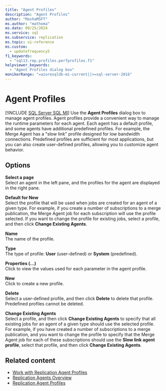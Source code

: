 ```yaml
---
title: "Agent Profiles"
description: "Agent Profiles"
author: "MashaMSFT"
ms.author: "mathoma"
ms.date: 09/25/2024
ms.service: sql
ms.subservice: replication
ms.topic: ui-reference
ms.custom:
  - updatefrequency5
f1_keywords:
  - "sql13.rep.profiles.perfprofiles.f1"
helpviewer_keywords:
  - "Agent Profiles dialog box"
monikerRange: "=azuresqldb-mi-current||>=sql-server-2016"
---
```

# Agent Profiles
[!INCLUDE [SQL Server SQL MI](../../includes/applies-to-version/sql-asdbmi.md)]
  Use the **Agent Profiles** dialog box to manage agent profiles. Agent profiles provide a convenient way to manage the runtime parameters for each agent. Each agent has a default profile, and some agents have additional predefined profiles. For example, the Merge Agent has a "slow link" profile designed for low bandwidth connections. Predefined profiles are sufficient for most applications, but you can also create user-defined profiles, allowing you to customize agent behavior.  
  
## Options  
 **Select a page**  
 Select an agent in the left pane, and the profiles for the agent are displayed in the right pane.  
  
 **Default for New**  
 Select the profile that will be used when jobs are created for an agent of a given type. For example, if you create a number of subscriptions to a merge publication, the Merge Agent job for each subscription will use the profile selected. If you want to change the profile for existing jobs, select a profile, and then click **Change Existing Agents**.  
  
 **Name**  
 The name of the profile.  
  
 **Type**  
 The type of profile: **User** (user-defined) or **System** (predefined).  
  
 **Properties (...)**  
 Click to view the values used for each parameter in the agent profile.  
  
 **New**  
 Click to create a new profile.  
  
 **Delete**  
 Select a user-defined profile, and then click **Delete** to delete that profile. Predefined profiles cannot be deleted.  
  
 **Change Existing Agents**  
 Select a profile, and then click **Change Existing Agents** to specify that all existing jobs for an agent of a given type should use the selected profile. For example, if you have created a number of subscriptions to a merge publication, and you want to change the profile to specify that the Merge Agent job for each of these subscriptions should use the **Slow link agent profile**, select that profile, and then click **Change Existing Agents**.  
  
## Related content

- [Work with Replication Agent Profiles](../../relational-databases/replication/agents/work-with-replication-agent-profiles.md)
- [Replication Agents Overview](../../relational-databases/replication/agents/replication-agents-overview.md)
- [Replication Agent Profiles](../../relational-databases/replication/agents/replication-agent-profiles.md)
